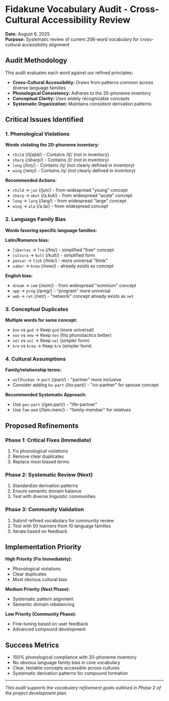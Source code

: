 # Fidakune Vocabulary Audit - Cross-Cultural Accessibility Review

**Date:** August 6, 2025  
**Purpose:** Systematic review of current 206-word vocabulary for cross-cultural accessibility alignment

## Audit Methodology

This audit evaluates each word against our refined principles:
- **Cross-Cultural Accessibility:** Draws from patterns common across diverse language families
- **Phonological Consistency:** Adheres to the 20-phoneme inventory
- **Conceptual Clarity:** Uses widely recognizable concepts
- **Systematic Organization:** Maintains consistent derivation patterns

## Critical Issues Identified

### 1. Phonological Violations

**Words violating the 20-phoneme inventory:**
- `child` (/tʃajld/) - Contains /tʃ/ (not in inventory)
- `sharp` (/shaɾp/) - Contains /ʃ/ (not in inventory) 
- `long` (/loŋ/) - Contains /ŋ/ (not clearly defined in inventory)
- `wing` (/wiŋ/) - Contains /ŋ/ (not clearly defined in inventory)

**Recommended Actions:**
- `child` → `jun` (/jun/) - from widespread "young" concept
- `sharp` → `akut` (/a.kut/) - from widespread "acute" concept
- `long` → `larg` (/laɾg/) - from widespread "large" concept
- `wing` → `ala` (/a.la/) - from widespread concept

### 2. Language Family Bias

**Words favoring specific language families:**

**Latin/Romance bias:**
- `libertas` → `fre` (/fɾe/) - simplified "free" concept
- `cultura` → `kult` (/kult/) - simplified form
- `pensar` → `tink` (/tink/) - more universal "think"
- `saber` → `know` (/now/) - already exists as concept

**English bias:**
- `dream` → `som` (/som/) - from widespread "somnium" concept
- `app` → `prog` (/pɾog/) - "program" more universal
- `web` → `ret` (/ɾet/) - "network" concept already exists as `net`

### 3. Conceptual Duplicates

**Multiple words for same concept:**
- `bon` vs `gud` → Keep `gud` (more universal)
- `nov` vs `new` → Keep `nov` (fits phonotactics better)
- `vel` vs `vol` → Keep `vel` (simpler form)
- `kre` vs `krea` → Keep `kre` (simpler form)

### 4. Cultural Assumptions

**Family/relationship terms:**
- `wif`/`husban` → `part` (/paɾt/) - "partner" more inclusive
- Consider adding `ko-part` (/ko.paɾt/) - "co-partner" for spouse concept

**Recommended Systematic Approach:**
- Use `gen-part` (/gen.paɾt/) - "life-partner" 
- Use `fam-mem` (/fam.mem/) - "family-member" for relatives

## Proposed Refinements

### Phase 1: Critical Fixes (Immediate)
1. Fix phonological violations
2. Remove clear duplicates
3. Replace most biased terms

### Phase 2: Systematic Review (Next)
1. Standardize derivation patterns
2. Ensure semantic domain balance
3. Test with diverse linguistic communities

### Phase 3: Community Validation
1. Submit refined vocabulary for community review
2. Test with 50 learners from 10 language families
3. Iterate based on feedback

## Implementation Priority

**High Priority (Fix Immediately):**
- Phonological violations
- Clear duplicates
- Most obvious cultural bias

**Medium Priority (Next Phase):**
- Systematic pattern alignment
- Semantic domain rebalancing

**Low Priority (Community Phase):**
- Fine-tuning based on user feedback
- Advanced compound development

## Success Metrics

- 100% phonological compliance with 20-phoneme inventory
- No obvious language family bias in core vocabulary
- Clear, testable concepts accessible across cultures
- Systematic derivation patterns for compound formation

---

*This audit supports the vocabulary refinement goals outlined in Phase 2 of the project development plan.*